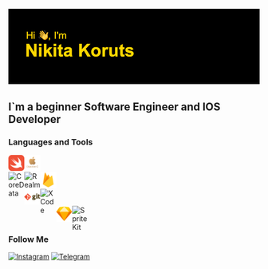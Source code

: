 ![Header](https://github.com/n1kitich/n1kitich/blob/main/assets/header.png)

## I`m a beginner Software Engineer and IOS Developer

### Languages and Tools

[<img align="left" alt="Swift" width="32px" src="https://raw.githubusercontent.com/github/explore/80688e429a7d4ef2fca1e82350fe8e3517d3494d/topics/swift/swift.png"/>][swift]
[<img align="left" alt="Objective-C" width="32px" src="https://raw.githubusercontent.com/github/explore/80688e429a7d4ef2fca1e82350fe8e3517d3494d/topics/objective-c/objective-c.png"/>][objective-c]
<br/>
<br/>
[<img align="left" alt="CoreData" width="32px" src="https://habrastorage.org/getpro/habr/post_images/10b/0e6/5ef/10b0e65efd9b395b8e3e3b9f41bdc354.png"/>][coredata]
[<img align="left" alt="Realm" width="32px" src="https://avatars.githubusercontent.com/u/7575099?s=200&v=4"/>][realm]
[<img align="left" alt="Firebase" width="32px" src="https://raw.githubusercontent.com/github/explore/80688e429a7d4ef2fca1e82350fe8e3517d3494d/topics/firebase/firebase.png"/>][firebase]
<br/>
<br/>
[<img align="left" alt="Git" width="32px" src="https://raw.githubusercontent.com/github/explore/80688e429a7d4ef2fca1e82350fe8e3517d3494d/topics/git/git.png"/>][git]
[<img align="left" alt="XCode" width="32px" src="https://is3-ssl.mzstatic.com/image/thumb/Purple115/v4/ec/70/a6/ec70a6ff-fbbb-f924-0b05-cfa0028e3269/Xcode-85-220-0-4-2x.png/1200x630bb.png"/>][xcode]
<br/>
<br/>
[<img align="left" alt="Sketch" width="32px" src="https://raw.githubusercontent.com/github/explore/a5995564b5ff71c41da080abc49f1ba4132127c1/topics/sketch/sketch.png"/>][sketch]
[<img align="left" alt="SpriteKit" width="32px" src="https://miro.medium.com/max/256/1*s2f6Vj9hmiP7d_3pomBFmA@2x.png"/>][spritekit]
<br/>
<br/>

### Follow Me
[![Instagram](https://img.shields.io/badge/-Instagram-202020?style=for-the-badge&logo=Instagram)](https://www.instagram.com/n1kitich)
[![Telegram](https://img.shields.io/badge/-Telegram-202020?style=for-the-badge&logo=Telegram)](https://t.me/n1kitich)

[xcode]: https://developer.apple.com/xcode/
[swift]: https://www.apple.com/ru/swift/
[objective-c]: https://developer.apple.com/library/archive/documentation/Cocoa/Conceptual/ProgrammingWithObjectiveC/Introduction/Introduction.html
[coredata]: https://developer.apple.com/documentation/coredata
[realm]: https://realm.io
[firebase]: https://firebase.google.com
[sketch]: https://www.sketch.com
[spritekit]: https://developer.apple.com/spritekit/
[git]: https://git-scm.com
[xcode]: https://developer.apple.com/xcode/

